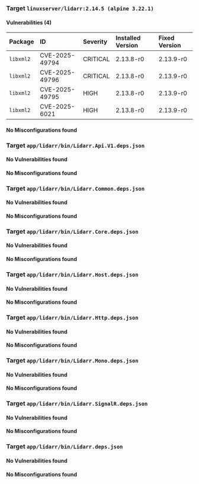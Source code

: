 
### Target `linuxserver/lidarr:2.14.5 (alpine 3.22.1)`
#### Vulnerabilities (4)

| Package | ID | Severity | Installed Version | Fixed Version |
| :--- | :--- | :--- | :--- | :--- |
| `libxml2` | CVE-2025-49794 | CRITICAL | 2.13.8-r0 | 2.13.9-r0 |
| `libxml2` | CVE-2025-49796 | CRITICAL | 2.13.8-r0 | 2.13.9-r0 |
| `libxml2` | CVE-2025-49795 | HIGH | 2.13.8-r0 | 2.13.9-r0 |
| `libxml2` | CVE-2025-6021 | HIGH | 2.13.8-r0 | 2.13.9-r0 |
#### No Misconfigurations found
### Target `app/lidarr/bin/Lidarr.Api.V1.deps.json`
#### No Vulnerabilities found
#### No Misconfigurations found
### Target `app/lidarr/bin/Lidarr.Common.deps.json`
#### No Vulnerabilities found
#### No Misconfigurations found
### Target `app/lidarr/bin/Lidarr.Core.deps.json`
#### No Vulnerabilities found
#### No Misconfigurations found
### Target `app/lidarr/bin/Lidarr.Host.deps.json`
#### No Vulnerabilities found
#### No Misconfigurations found
### Target `app/lidarr/bin/Lidarr.Http.deps.json`
#### No Vulnerabilities found
#### No Misconfigurations found
### Target `app/lidarr/bin/Lidarr.Mono.deps.json`
#### No Vulnerabilities found
#### No Misconfigurations found
### Target `app/lidarr/bin/Lidarr.SignalR.deps.json`
#### No Vulnerabilities found
#### No Misconfigurations found
### Target `app/lidarr/bin/Lidarr.deps.json`
#### No Vulnerabilities found
#### No Misconfigurations found
